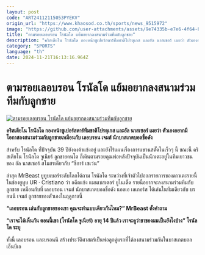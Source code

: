 ```yaml
---
layout: post
code: "ART24112115053PYEKV"
origin_url: "https://www.khaosod.co.th/sports/news_9515972"
image: "https://github.com/user-attachments/assets/9e74335b-e7e6-4f64-80d9-a3ffa6ec2da3"
title: "ตามรอยเลอบรอน โรนัลโด แย้มอยากลงสนามร่วมทีมกับลูกชาย"
description: "คริสเตียโน โรนัลโด กองหน้าซูเปอร์สตาร์ทีมชาติโปรตุเกส และอัล นาสเซอร์ เผยว่า ตัวเองอยากมีโอกาสลงสนามร่วมกับลูกชายเหมือนกับ เลอบรอน เจมส์ นักบาสเกตบอลชื่อดัง"
category: "SPORTS"
language: "th"
date: 2024-11-21T16:13:16.964Z
---
```


# ตามรอยเลอบรอน โรนัลโด แย้มอยากลงสนามร่วมทีมกับลูกชาย

[![ตามรอยเลอบรอน โรนัลโด แย้มอยากลงสนามร่วมทีมกับลูกชาย](https://www.khaosod.co.th/wpapp/uploads/2024/11/ronaldo-son-0006.jpg "ตามรอยเลอบรอน โรนัลโด แย้มอยากลงสนามร่วมทีมกับลูกชาย")](https://www.khaosod.co.th/wpapp/uploads/2024/11/ronaldo-son-0006.jpg)

**คริสเตียโน โรนัลโด กองหน้าซูเปอร์สตาร์ทีมชาติโปรตุเกส และอัล นาสเซอร์ เผยว่า ตัวเองอยากมีโอกาสลงสนามร่วมกับลูกชายเหมือนกับ เลอบรอน เจมส์ นักบาสเกตบอลชื่อดัง**

สำหรับ โรนัลโด ที่ปัจจุบัน 39 ปียังคงค้าแข้งอยู่ และยังไร้แผนเรื่องการแขวนสตั๊ดในเร็วๆ นี้ ขณะนี้ คริสเตียโน โรนัลโด จูเนียร์ ลูกชายคนโต ก็เดินตามรอยคุณพ่อหลังปัจจุบันเป็นนักเตะอยู่ในทีมเยาวชนของ อัล นาสเซอร์ สโมสรเดียวกับ “ซีอาร์ เซเว่น”

ล่าสุด MrBeast ยูทูบเบอร์ระดับโลกได้ถาม โรนัลโด ระหว่างที่เจ้าตัวไปออกรายการของดาวเตะรายนี้ในช่องยูทูบ UR · Cristiano ว่า อดีตแข้ง แมนเชสเตอร์ ยูไนเต็ด รายนี้อยากจะลงสนามร่วมทีมกับลูกชาย เหมือนกับที่ เลอบรอน เจมส์ นักบาสเกตบอลชื่อดัง แอลเอ เลเกอร์ส ได้เล่นในทีมเดียวกับ บรอนนี เจมส์ ลูกชายของตัวเองในฤดูกาลนี้

**“เลอบรอน เล่นกับลูกชายของเขา คุณจะทำแบบเดียวกันไหม?” MrBeast ตั้งคำถาม**

**“เราจะได้เห็นกัน ตอนนี้เขา (โรนัลโด จูเนียร์) อายุ 14 ปีแล้ว เราจะดูว่าขาของผมเป็นยังไงบ้าง” โรนัลโด ระบุ**

ทั้งนี้ เลอบรอน และบรอนนี สร้างประวัติศาสตร์เป็นพ่อลูกคู่แรกที่ได้ลงสนามร่วมกันในบาสเกตบอลเอ็นบีเอ